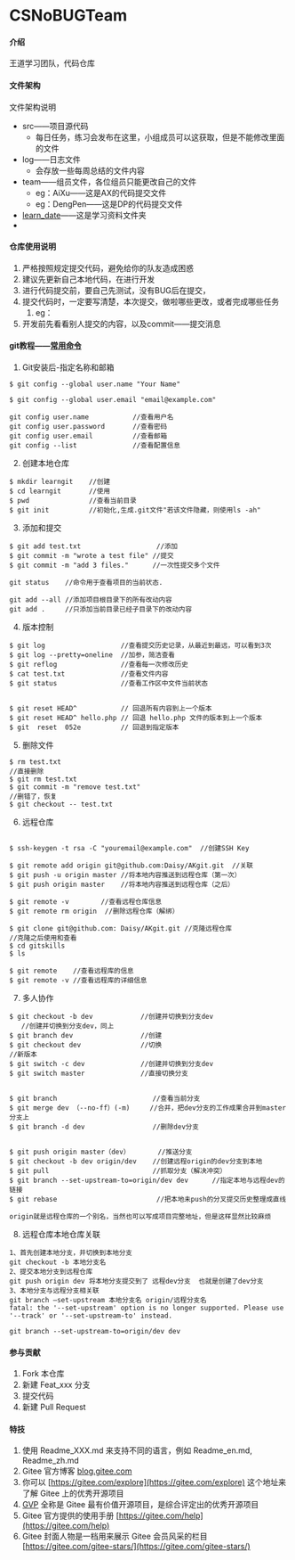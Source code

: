 # CSNoBUGTeam

#### 介绍
王道学习团队，代码仓库

#### 文件架构
文件架构说明
- src——项目源代码
  - 每日任务，练习会发布在这里，小组成员可以这获取，但是不能修改里面的文件
- log——日志文件
  - 会存放一些每周总结的文件内容
- team——组员文件，各位组员只能更改自己的文件
  - eg：AiXu——这是AX的代码提交文件
  - eg：DengPen——这是DP的代码提交文件
- [learn_date](learn_date/README.md)——这是学习资料文件夹
- 
#### 仓库使用说明

1. 严格按照规定提交代码，避免给你的队友造成困惑
2. 建议先更新自己本地代码，在进行开发
3. 进行代码提交前，要自己先测试，没有BUG后在提交，
4. 提交代码时，一定要写清楚，本次提交，做啦哪些更改，或者完成哪些任务
   1. eg：
5. 开发前先看看别人提交的内容，以及commit——提交消息

#### git教程——[常用命令](learn_date%2FGit%2FGit%E5%91%BD%E4%BB%A4%E6%B1%87%E6%80%BB.md)

1.  Git安装后-指定名称和邮箱
```shell
$ git config --global user.name "Your Name"
 
$ git config --global user.email "email@example.com"

git config user.name           //查看用户名
git config user.password       //查看密码
git config user.email          //查看邮箱
git config --list              //查看配置信息
```
2. 创建本地仓库
```shell
$ mkdir learngit	//创建
$ cd learngit	    //使用
$ pwd	            //查看当前目录
$ git init	        //初始化,生成.git文件"若该文件隐藏，则使用ls -ah"
```
3. 添加和提交
```shell
$ git add test.txt	                 //添加
$ git commit -m "wrote a test file"	//提交
$ git commit -m "add 3 files."		//一次性提交多个文件

git status    //命令用于查看项目的当前状态.

git add --all //添加项目根目录下的所有改动内容
git add .     //只添加当前目录已经子目录下的改动内容
```
4. 版本控制
```shell
$ git log	                //查看提交历史记录，从最近到最远，可以看到3次
$ git log --pretty=oneline	//加参，简洁查看
$ git reflog	            //查看每一次修改历史
$ cat test.txt	            //查看文件内容
$ git status	            //查看工作区中文件当前状态


$ git reset HEAD^           // 回退所有内容到上一个版本  
$ git reset HEAD^ hello.php // 回退 hello.php 文件的版本到上一个版本  
$ git  reset  052e          // 回退到指定版本
```
5. 删除文件
```shell
$ rm test.txt
//直接删除
$ git rm test.txt
$ git commit -m "remove test.txt"
//删错了，恢复
$ git checkout -- test.txt
```
6. 远程仓库
```shell

$ ssh-keygen -t rsa -C "youremail@example.com"	//创建SSH Key

$ git remote add origin git@github.com:Daisy/AKgit.git	//关联
$ git push -u origin master	//将本地内容推送到远程仓库（第一次）
$ git push origin master	//将本地内容推送到远程仓库（之后）

$ git remote -v        //查看远程仓库信息
$ git remote rm origin	//删除远程仓库（解绑）

$ git clone git@github.com: Daisy/AKgit.git	//克隆远程仓库
//克隆之后使用和查看
$ cd gitskills
$ ls

$ git remote	//查看远程库的信息
$ git remote -v	//查看远程库的详细信息
```
7. 多人协作
```shell
$ git checkout -b dev	         //创建并切换到分支dev
   //创建并切换到分支dev，同上
$ git branch dev	             //创建
$ git checkout dev	             //切换
//新版本
$ git switch -c dev	             //创建并切换到分支dev
$ git switch master	             //直接切换分支


$ git branch		                //查看当前分支
$ git merge dev	（--no-ff）(-m)     //合并，把dev分支的工作成果合并到master分支上
$ git branch -d dev	                //删除dev分支 


$ git push origin master（dev）	    //推送分支
$ git checkout -b dev origin/dev	//创建远程origin的dev分支到本地
$ git pull	                        //抓取分支（解决冲突）
$ git branch --set-upstream-to=origin/dev dev      //指定本地与远程dev的链接
$ git rebase	                     //把本地未push的分叉提交历史整理成直线

origin就是远程仓库的一个别名，当然也可以写成项目完整地址，但是这样显然比较麻烦
```
8. 远程仓库本地仓库关联
```shell
1、首先创建本地分支，并切换到本地分支
git checkout -b 本地分支名 
2、提交本地分支到远程仓库
git push origin dev 将本地分支提交到了 远程dev分支  也就是创建了dev分支
3、本地分支与远程分支相关联
git branch –set-upstream 本地分支名 origin/远程分支名
fatal: the '--set-upstream' option is no longer supported. Please use '--track' or '--set-upstream-to' instead.

git branch --set-upstream-to=origin/dev dev 
```

#### 参与贡献

1.  Fork 本仓库
2.  新建 Feat_xxx 分支
3.  提交代码
4.  新建 Pull Request


#### 特技

1.  使用 Readme\_XXX.md 来支持不同的语言，例如 Readme\_en.md, Readme\_zh.md
2.  Gitee 官方博客 [blog.gitee.com](https://blog.gitee.com)
3.  你可以 [https://gitee.com/explore](https://gitee.com/explore) 这个地址来了解 Gitee 上的优秀开源项目
4.  [GVP](https://gitee.com/gvp) 全称是 Gitee 最有价值开源项目，是综合评定出的优秀开源项目
5.  Gitee 官方提供的使用手册 [https://gitee.com/help](https://gitee.com/help)
6.  Gitee 封面人物是一档用来展示 Gitee 会员风采的栏目 [https://gitee.com/gitee-stars/](https://gitee.com/gitee-stars/)
